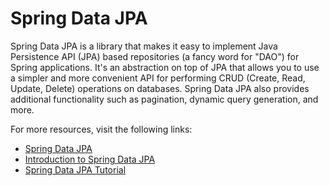 # Spring Data JPA

Spring Data JPA is a library that makes it easy to implement Java Persistence API (JPA) based repositories (a fancy word for "DAO") for Spring applications. It's an abstraction on top of JPA that allows you to use a simpler and more convenient API for performing CRUD (Create, Read, Update, Delete) operations on databases. Spring Data JPA also provides additional functionality such as pagination, dynamic query generation, and more.

For more resources, visit the following links:

- [Spring Data JPA](https://spring.io/projects/spring-data-jpa)
- [Introduction to Spring Data JPA](https://www.baeldung.com/the-persistence-layer-with-spring-data-jpa)
- [Spring Data JPA Tutorial](https://www.javatpoint.com/spring-and-jpa-integration)

